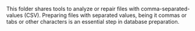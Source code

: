 This folder shares tools to analyze or repair files with comma-separated-values (CSV).
Preparing files with separated values, being it commas or tabs or other characters is an essential step in database preparation.
